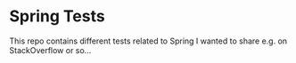 # Spring Tests

This repo contains different tests related to Spring I wanted to share e.g. on StackOverflow or so...
